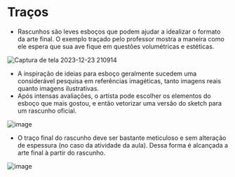 # Traços

* Rascunhos são leves esboços que podem ajudar a idealizar o formato da arte final. O exemplo traçado pelo professor mostra a maneira como ele espera que sua ave fique em questões volumétricas e estéticas.

![Captura de tela 2023-12-23 210914](https://github.com/AndreCoutinhom/animals_and_creatures_concept_design/assets/91290799/ab9effea-4b42-4f8b-892b-19387f436014)

* A inspiração de ideias para esboço geralmente sucedem uma considerável pesquisa em referências imagéticas, tanto imagens reais quanto imagens ilustrativas.
* Após intensas avaliações, o artista pode escolher os elementos do esboço que mais gostou, e então vetorizar uma versão do sketch para um rascunho oficial.

![image](https://github.com/AndreCoutinhom/animals_and_creatures_concept_design/assets/91290799/c1190615-52db-42e3-b391-3e254f55e2bc)

* O traço final do rascunho deve ser bastante meticuloso e sem alteração de espessura (no caso da atividade da aula). Dessa forma é alcançada a arte final à partir do rascunho.

![image](https://github.com/AndreCoutinhom/animals_and_creatures_concept_design/assets/91290799/e8319cfa-5de1-4c1b-a25d-4c0a5be45cd5)


